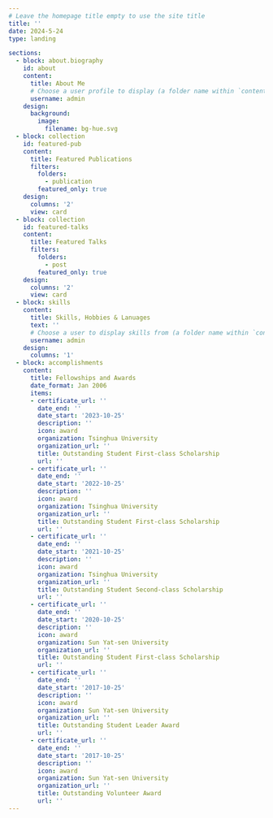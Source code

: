 ```yaml
---
# Leave the homepage title empty to use the site title
title: ''
date: 2024-5-24
type: landing

sections:
  - block: about.biography
    id: about
    content:
      title: About Me
      # Choose a user profile to display (a folder name within `content/authors/`)
      username: admin
    design:
      background:
        image:
          filename: bg-hue.svg
  - block: collection
    id: featured-pub
    content:
      title: Featured Publications
      filters:
        folders:
          - publication
        featured_only: true
    design:
      columns: '2'
      view: card
  - block: collection
    id: featured-talks
    content:
      title: Featured Talks
      filters:
        folders:
          - post
        featured_only: true
    design:
      columns: '2'
      view: card
  - block: skills
    content:
      title: Skills, Hobbies & Lanuages
      text: ''
      # Choose a user to display skills from (a folder name within `content/authors/`)
      username: admin
    design:
      columns: '1'
  - block: accomplishments
    content:
      title: Fellowships and Awards
      date_format: Jan 2006
      items:
      - certificate_url: ''
        date_end: ''
        date_start: '2023-10-25'
        description: ''
        icon: award
        organization: Tsinghua University
        organization_url: ''
        title: Outstanding Student First-class Scholarship
        url: ''
      - certificate_url: ''
        date_end: ''
        date_start: '2022-10-25'
        description: ''
        icon: award
        organization: Tsinghua University
        organization_url: ''
        title: Outstanding Student First-class Scholarship
        url: ''
      - certificate_url: ''
        date_end: ''
        date_start: '2021-10-25'
        description: ''
        icon: award
        organization: Tsinghua University
        organization_url: ''
        title: Outstanding Student Second-class Scholarship
        url: ''
      - certificate_url: ''
        date_end: ''
        date_start: '2020-10-25'
        description: ''
        icon: award
        organization: Sun Yat-sen University
        organization_url: ''
        title: Outstanding Student First-class Scholarship
        url: ''
      - certificate_url: ''
        date_end: ''
        date_start: '2017-10-25'
        description: ''
        icon: award
        organization: Sun Yat-sen University
        organization_url: ''
        title: Outstanding Student Leader Award
        url: ''
      - certificate_url: ''
        date_end: ''
        date_start: '2017-10-25'
        description: ''
        icon: award
        organization: Sun Yat-sen University
        organization_url: ''
        title: Outstanding Volunteer Award
        url: ''
---
```


